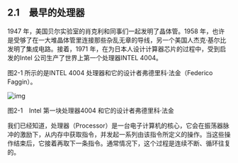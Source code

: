    

## 2.1　最早的处理器

1947 年，美国贝尔实验室的肖克利和同事们一起发明了晶体管。1958 年，也许是受够了在一大堆晶体管里连接那些杂乱无章的导线，另一个美国人杰克·基尔比发明了集成电路。接着，1971 年，在为日本人设计计算器芯片的过程中，受到启发的Intel 公司生产了世界上第一个处理器INTEL 4004。

图2-1 所示的是INTEL 4004 处理器和它的设计者弗德里科·法金（Federico Faggin）。

![img](../0-Assets/Epubook/x86汇编语言从实模式到保护模式_李忠_等_Z_Library/images/00012.jpeg)

图2-1　Intel 第一块处理器4004 和它的设计者弗德里科·法金

我们已经知道，处理器（Processor）是一台电子计算机的核心，它会在振荡器脉冲的激励下，从内存中获取指令，并发起一系列由该指令所定义的操作。当这些操作结束后，它接着再取下一条指令。通常情况下，这个过程是连续不断、循环往复的。